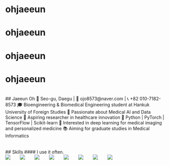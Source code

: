 # ohjaeeun
# ohjaeeun
# ohjaeeun
# ohjaeeun

<br />
## Jaeeun Oh
📍 Seo-gu, Daegu | 📧 ojo8573@naver.com | 📞 +82 010-7182-8573
🎓 Bioengineering & Biomedical Engineering student at Hankuk University of Foreign Studies
🧬 Passionate about Medical AI and Data Science
🏥 Aspiring researcher in healthcare innovation
🐍 Python | PyTorch | TensorFlow | Scikit-learn
🔬 Interested in deep learning for medical imaging and personalized medicine
📚 Aiming for graduate studies in Medical Informatics
<br />
<br />
<br />
## Skills
#### I use it often.
<div style="display:flex;gap:30px;flex-wrap:wrap;">
  <img src="https://img.shields.io/badge/python-3776AB?style=for-the-badge&logo=python&logoColor=white">
  <img src="https://img.shields.io/badge/tesorflow-FF6F00?style=for-the-badge&logo=tensorflow&logoColor=white">
  <img src="https://img.shields.io/badge/pytorch-EE4C2C?style=for-the-badge&logo=pytorch&logoColor=white">
  <img src="https://img.shields.io/badge/opencv-5C3EE8?style=for-the-badge&logo=opencv&logoColor=white">
  <img src="https://img.shields.io/badge/numpy-013243?style=for-the-badge&logo=numpy&logoColor=white">
  <img src="https://img.shields.io/badge/pandas-150458?style=for-the-badge&logo=pandas&logoColor=white">
  <img src="https://img.shields.io/badge/jupyter-F37626?style=for-the-badge&logo=jupyter&logoColor=white">
  <img src="https://img.shields.io/badge/scikitlearn-F7931E?style=for-the-badge&logo=scikitlearn&logoColor=white">
</div>
<br />
<br />
<br />
